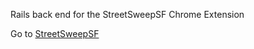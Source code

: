 <p>Rails back end for the StreetSweepSF Chrome Extension</p>
<p>Go to <a href='https://github.com/jz-wang/StreetSweepSF'>StreetSweepSF</a></p>
